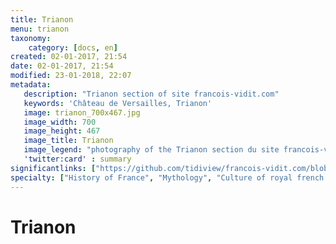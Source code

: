 ```yaml
---
title: Trianon
menu: trianon
taxonomy:
    category: [docs, en]
created: 02-01-2017, 21:54
date: 02-01-2017, 21:54
modified: 23-01-2018, 22:07
metadata:
   description: "Trianon section of site francois-vidit.com"
   keywords: 'Château de Versailles, Trianon'
   image: trianon_700x467.jpg
   image_width: 700
   image_height: 467
   image_title: Trianon
   image_legend: "photography of the Trianon section du site francois-vidit.com"
   'twitter:card' : summary
significantlinks: ["https://github.com/tidiview/francois-vidit.com/blob/develop/user/sites/docs/pages/01.home/02.versailles/03.trianon/chapter.en.md"]
specialty: ["History of France", "Mythology", "Culture of royal french court", "Litterature of the Roman Empire", "Roman Imperial Litterature", "Palace of Versailles", "Trianon"]
---
```


# Trianon